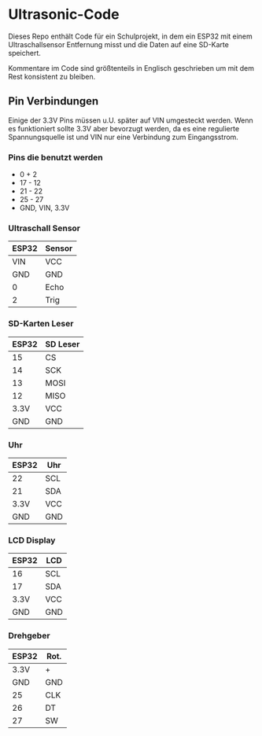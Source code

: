# Ultrasonic-Code

Dieses Repo enthält Code für ein Schulprojekt, in dem ein ESP32 mit einem Ultraschallsensor
Entfernung misst und die Daten auf eine SD-Karte speichert.

Kommentare im Code sind größtenteils in Englisch geschrieben um mit dem Rest konsistent
zu bleiben.

## Pin Verbindungen
Einige der 3.3V Pins müssen u.U. später auf VIN umgesteckt werden. Wenn es funktioniert
sollte 3.3V aber bevorzugt werden, da es eine regulierte Spannungsquelle ist und
VIN nur eine Verbindung zum Eingangsstrom.

### Pins die benutzt werden
- 0 + 2
- 17 - 12
- 21 - 22
- 25 - 27
- GND, VIN, 3.3V

### Ultraschall Sensor
| ESP32 | Sensor |
| ----- | ------ |
| VIN   | VCC    |
| GND   | GND    |
| 0     | Echo   |
| 2     | Trig   |

### SD-Karten Leser
| ESP32 | SD Leser |
| ----- | -------- |
| 15    | CS       |
| 14    | SCK      |
| 13    | MOSI     |
| 12    | MISO     |
| 3.3V  | VCC      |
| GND   | GND      |

### Uhr
| ESP32 | Uhr   |
| ----- | ----- |
| 22    | SCL   |
| 21    | SDA   |
| 3.3V  | VCC   |
| GND   | GND   |

### LCD Display
| ESP32 | LCD   |
| ----- | ----- |
| 16    | SCL   |
| 17    | SDA   |
| 3.3V  | VCC   |
| GND   | GND   |

### Drehgeber
| ESP32 | Rot.	|
| ----- | ----- |
| 3.3V	| +		|
| GND	| GND	|
| 25	| CLK	|
| 26	| DT	|
| 27	| SW	|
